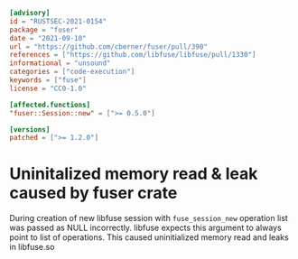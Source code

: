 ```toml
[advisory]
id = "RUSTSEC-2021-0154"
package = "fuser"
date = "2021-09-10"
url = "https://github.com/cberner/fuser/pull/390"
references = ["https://github.com/libfuse/libfuse/pull/1330"]
informational = "unsound"
categories = ["code-execution"]
keywords = ["fuse"]
license = "CC0-1.0"

[affected.functions]
"fuser::Session::new" = [">= 0.5.0"]

[versions]
patched = [">= 1.2.0"]
```

# Uninitalized memory read & leak caused by fuser crate

During creation of new libfuse session with `fuse_session_new` operation list was passed as NULL incorrectly. libfuse expects this argument to always point to list of operations. This caused uninitialized memory read and leaks in libfuse.so
